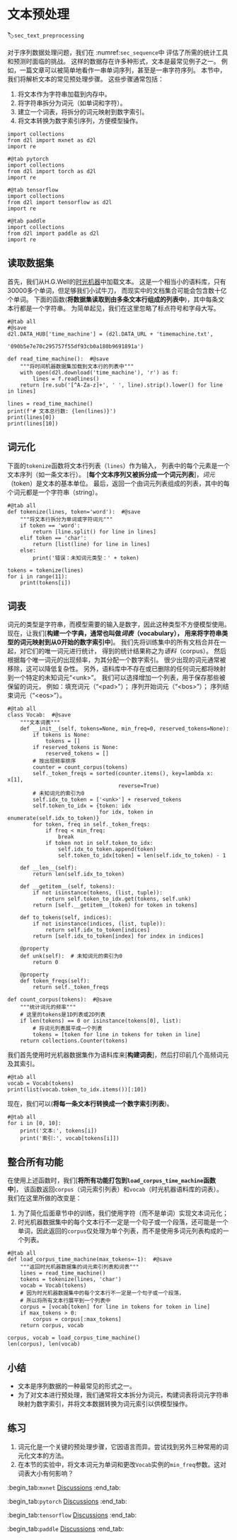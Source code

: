 # 文本预处理
:label:`sec_text_preprocessing`

对于序列数据处理问题，我们在 :numref:`sec_sequence`中
评估了所需的统计工具和预测时面临的挑战。
这样的数据存在许多种形式，文本是最常见例子之一。
例如，一篇文章可以被简单地看作一串单词序列，甚至是一串字符序列。
本节中，我们将解析文本的常见预处理步骤。
这些步骤通常包括：

1. 将文本作为字符串加载到内存中。
1. 将字符串拆分为词元（如单词和字符）。
1. 建立一个词表，将拆分的词元映射到数字索引。
1. 将文本转换为数字索引序列，方便模型操作。

```{.python .input}
import collections
from d2l import mxnet as d2l
import re
```

```{.python .input}
#@tab pytorch
import collections
from d2l import torch as d2l
import re
```

```{.python .input}
#@tab tensorflow
import collections
from d2l import tensorflow as d2l
import re
```

```{.python .input}
#@tab paddle
import collections
from d2l import paddle as d2l
import re
```

## 读取数据集

首先，我们从H.G.Well的[时光机器](https://www.gutenberg.org/ebooks/35)中加载文本。
这是一个相当小的语料库，只有30000多个单词，但足够我们小试牛刀，
而现实中的文档集合可能会包含数十亿个单词。
下面的函数(**将数据集读取到由多条文本行组成的列表中**)，其中每条文本行都是一个字符串。
为简单起见，我们在这里忽略了标点符号和字母大写。

```{.python .input}
#@tab all
#@save
d2l.DATA_HUB['time_machine'] = (d2l.DATA_URL + 'timemachine.txt',
                                '090b5e7e70c295757f55df93cb0a180b9691891a')

def read_time_machine():  #@save
    """将时间机器数据集加载到文本行的列表中"""
    with open(d2l.download('time_machine'), 'r') as f:
        lines = f.readlines()
    return [re.sub('[^A-Za-z]+', ' ', line).strip().lower() for line in lines]

lines = read_time_machine()
print(f'# 文本总行数: {len(lines)}')
print(lines[0])
print(lines[10])
```

## 词元化

下面的`tokenize`函数将文本行列表（`lines`）作为输入，
列表中的每个元素是一个文本序列（如一条文本行）。
[**每个文本序列又被拆分成一个词元列表**]，*词元*（token）是文本的基本单位。
最后，返回一个由词元列表组成的列表，其中的每个词元都是一个字符串（string）。

```{.python .input}
#@tab all
def tokenize(lines, token='word'):  #@save
    """将文本行拆分为单词或字符词元"""
    if token == 'word':
        return [line.split() for line in lines]
    elif token == 'char':
        return [list(line) for line in lines]
    else:
        print('错误：未知词元类型：' + token)

tokens = tokenize(lines)
for i in range(11):
    print(tokens[i])
```

## 词表

词元的类型是字符串，而模型需要的输入是数字，因此这种类型不方便模型使用。
现在，让我们[**构建一个字典，通常也叫做*词表*（vocabulary），
用来将字符串类型的词元映射到从$0$开始的数字索引中**]。
我们先将训练集中的所有文档合并在一起，对它们的唯一词元进行统计，
得到的统计结果称之为*语料*（corpus）。
然后根据每个唯一词元的出现频率，为其分配一个数字索引。
很少出现的词元通常被移除，这可以降低复杂性。
另外，语料库中不存在或已删除的任何词元都将映射到一个特定的未知词元“&lt;unk&gt;”。
我们可以选择增加一个列表，用于保存那些被保留的词元，
例如：填充词元（“&lt;pad&gt;”）；
序列开始词元（“&lt;bos&gt;”）；
序列结束词元（“&lt;eos&gt;”）。

```{.python .input}
#@tab all
class Vocab:  #@save
    """文本词表"""
    def __init__(self, tokens=None, min_freq=0, reserved_tokens=None):
        if tokens is None:
            tokens = []
        if reserved_tokens is None:
            reserved_tokens = [] 
        # 按出现频率排序
        counter = count_corpus(tokens)
        self._token_freqs = sorted(counter.items(), key=lambda x: x[1],
                                   reverse=True)
        # 未知词元的索引为0
        self.idx_to_token = ['<unk>'] + reserved_tokens
        self.token_to_idx = {token: idx
                             for idx, token in enumerate(self.idx_to_token)}
        for token, freq in self._token_freqs:
            if freq < min_freq:
                break
            if token not in self.token_to_idx:
                self.idx_to_token.append(token)
                self.token_to_idx[token] = len(self.idx_to_token) - 1

    def __len__(self):
        return len(self.idx_to_token)

    def __getitem__(self, tokens):
        if not isinstance(tokens, (list, tuple)):
            return self.token_to_idx.get(tokens, self.unk)
        return [self.__getitem__(token) for token in tokens]

    def to_tokens(self, indices):
        if not isinstance(indices, (list, tuple)):
            return self.idx_to_token[indices]
        return [self.idx_to_token[index] for index in indices]
        
    @property
    def unk(self):  # 未知词元的索引为0
        return 0

    @property
    def token_freqs(self):
        return self._token_freqs

def count_corpus(tokens):  #@save
    """统计词元的频率"""
    # 这里的tokens是1D列表或2D列表
    if len(tokens) == 0 or isinstance(tokens[0], list):
        # 将词元列表展平成一个列表
        tokens = [token for line in tokens for token in line]
    return collections.Counter(tokens)
```

我们首先使用时光机器数据集作为语料库来[**构建词表**]，然后打印前几个高频词元及其索引。

```{.python .input}
#@tab all
vocab = Vocab(tokens)
print(list(vocab.token_to_idx.items())[:10])
```

现在，我们可以(**将每一条文本行转换成一个数字索引列表**)。

```{.python .input}
#@tab all
for i in [0, 10]:
    print('文本:', tokens[i])
    print('索引:', vocab[tokens[i]])
```

## 整合所有功能

在使用上述函数时，我们[**将所有功能打包到`load_corpus_time_machine`函数中**]，
该函数返回`corpus`（词元索引列表）和`vocab`（时光机器语料库的词表）。
我们在这里所做的改变是：

1. 为了简化后面章节中的训练，我们使用字符（而不是单词）实现文本词元化；
1. 时光机器数据集中的每个文本行不一定是一个句子或一个段落，还可能是一个单词，因此返回的`corpus`仅处理为单个列表，而不是使用多词元列表构成的一个列表。

```{.python .input}
#@tab all
def load_corpus_time_machine(max_tokens=-1):  #@save
    """返回时光机器数据集的词元索引列表和词表"""
    lines = read_time_machine()
    tokens = tokenize(lines, 'char')
    vocab = Vocab(tokens)
    # 因为时光机器数据集中的每个文本行不一定是一个句子或一个段落，
    # 所以将所有文本行展平到一个列表中
    corpus = [vocab[token] for line in tokens for token in line]
    if max_tokens > 0:
        corpus = corpus[:max_tokens]
    return corpus, vocab

corpus, vocab = load_corpus_time_machine()
len(corpus), len(vocab)
```

## 小结

* 文本是序列数据的一种最常见的形式之一。
* 为了对文本进行预处理，我们通常将文本拆分为词元，构建词表将词元字符串映射为数字索引，并将文本数据转换为词元索引以供模型操作。

## 练习

1. 词元化是一个关键的预处理步骤，它因语言而异。尝试找到另外三种常用的词元化文本的方法。
1. 在本节的实验中，将文本词元为单词和更改`Vocab`实例的`min_freq`参数。这对词表大小有何影响？

:begin_tab:`mxnet`
[Discussions](https://discuss.d2l.ai/t/2093)
:end_tab:

:begin_tab:`pytorch`
[Discussions](https://discuss.d2l.ai/t/2094)
:end_tab:

:begin_tab:`tensorflow`
[Discussions](https://discuss.d2l.ai/t/2095)
:end_tab:

:begin_tab:`paddle`
[Discussions](https://discuss.d2l.ai/t/11796)
:end_tab:
